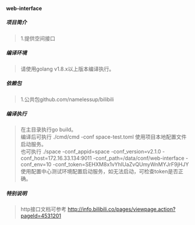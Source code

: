 #### web-interface

##### 项目简介
> 1.提供空间接口

##### 编译环境
> 请使用golang v1.8.x以上版本编译执行。  

##### 依赖包
> 1.公共包github.com/namelessup/bilibili  

##### 编译执行
> 在主目录执行go build。   
> 编译后可执行 ./cmd/cmd -conf space-test.toml 使用项目本地配置文件启动服务。  
> 也可执行 ./space -conf_appid=space -conf_version=v2.1.0 -conf_host=172.16.33.134:9011 -conf_path=/data/conf/web-interface -conf_env=10 -conf_token=SEHXM8x1vYhIUaZvQUmyWnMYJrF9jHJY 使用配置中心测试环境配置启动服务，如无法启动，可检查token是否正确。  

##### 特别说明  
> http接口文档可参考 http://info.bilibili.co/pages/viewpage.action?pageId=4531201